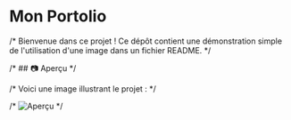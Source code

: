 # Mon Portolio

/* Bienvenue dans ce projet ! Ce dépôt contient une démonstration simple de l'utilisation d'une image dans un fichier README. */

/* ## 📷 Aperçu   */

/* Voici une image illustrant le projet :   */

/* ![Aperçu](images/profil.jpg)   */
